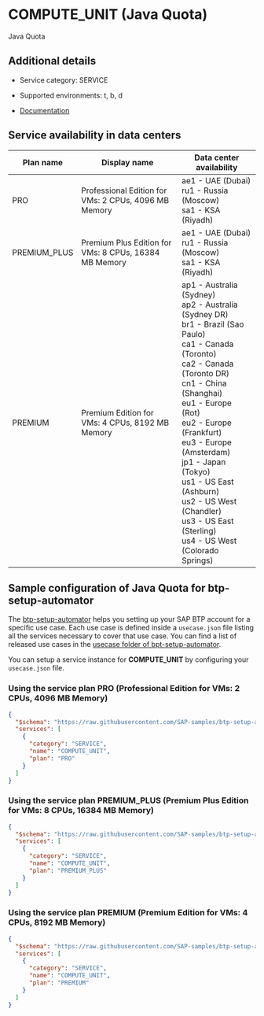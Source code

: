 # COMPUTE_UNIT (Java Quota)

Java Quota

## Additional details
- Service category: SERVICE
- Supported environments: t, b, d

- [Documentation](https://help.sap.com/viewer/product/VIRTUAL_MACHINES/Cloud/en-US)

## Service availability in data centers

| Plan name | Display name | Data center availability  |
|------|----------------|---------------------------|
|  PRO  |  Professional Edition for VMs: 2 CPUs, 4096 MB Memory  | ae1 - UAE (Dubai)<br> ru1 - Russia (Moscow)<br> sa1 - KSA (Riyadh)  |
|  PREMIUM_PLUS  |  Premium Plus Edition for VMs: 8 CPUs, 16384 MB Memory  | ae1 - UAE (Dubai)<br> ru1 - Russia (Moscow)<br> sa1 - KSA (Riyadh)  |
|  PREMIUM  |  Premium Edition for VMs: 4 CPUs, 8192 MB Memory  | ap1 - Australia (Sydney)<br> ap2 - Australia (Sydney DR)<br> br1 - Brazil (Sao Paulo)<br> ca1 - Canada (Toronto)<br> ca2 - Canada (Toronto DR)<br> cn1 - China (Shanghai)<br> eu1 - Europe (Rot)<br> eu2 - Europe (Frankfurt)<br> eu3 - Europe (Amsterdam)<br> jp1 - Japan (Tokyo)<br> us1 - US East (Ashburn)<br> us2 - US West (Chandler)<br> us3 - US East (Sterling)<br> us4 - US West (Colorado Springs)  |

## Sample configuration of **Java Quota** for btp-setup-automator

The [btp-setup-automator](https://github.com/SAP-samples/btp-setup-automator) helps you setting up your SAP BTP account for a specific use case. Each use case is defined inside a `usecase.json` file listing all the services necessary to cover that use case. You can find a list of released use cases in the [usecase folder of bpt-setup-automator](https://github.com/SAP-samples/btp-setup-automator/tree/main/usecases).

You can setup a service instance for **COMPUTE_UNIT** by configuring your `usecase.json` file.

### Using the service plan **PRO** (Professional Edition for VMs: 2 CPUs, 4096 MB Memory)

```json
{
  "$schema": "https://raw.githubusercontent.com/SAP-samples/btp-setup-automator/main/libs/btpsa-usecase.json",
  "services": [
    {
      "category": "SERVICE",
      "name": "COMPUTE_UNIT",
      "plan": "PRO"
    }
  ]
}
```

### Using the service plan **PREMIUM_PLUS** (Premium Plus Edition for VMs: 8 CPUs, 16384 MB Memory)

```json
{
  "$schema": "https://raw.githubusercontent.com/SAP-samples/btp-setup-automator/main/libs/btpsa-usecase.json",
  "services": [
    {
      "category": "SERVICE",
      "name": "COMPUTE_UNIT",
      "plan": "PREMIUM_PLUS"
    }
  ]
}
```

### Using the service plan **PREMIUM** (Premium Edition for VMs: 4 CPUs, 8192 MB Memory)

```json
{
  "$schema": "https://raw.githubusercontent.com/SAP-samples/btp-setup-automator/main/libs/btpsa-usecase.json",
  "services": [
    {
      "category": "SERVICE",
      "name": "COMPUTE_UNIT",
      "plan": "PREMIUM"
    }
  ]
}
```
